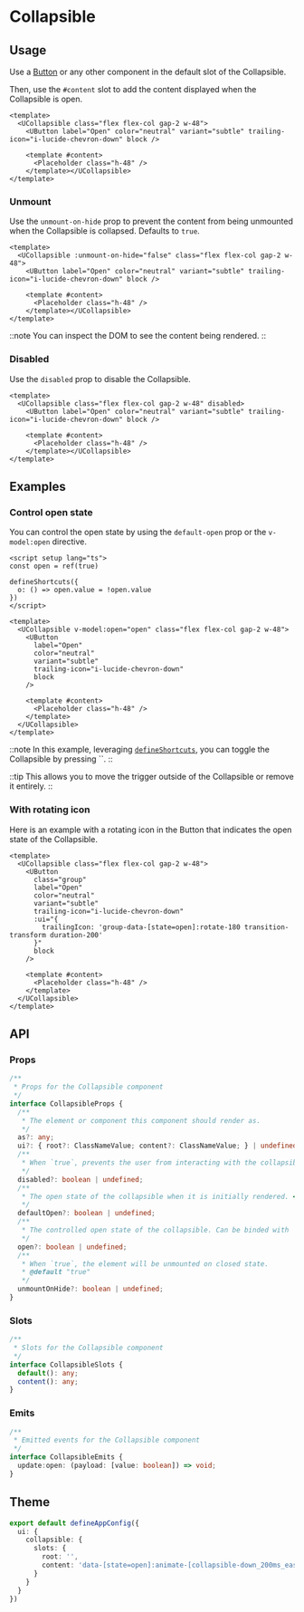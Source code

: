 # Collapsible

## Usage

Use a [Button](https://ui.nuxt.com/components/button) or any other component in the default slot of the Collapsible.

Then, use the `#content` slot to add the content displayed when the Collapsible is open.

```vue
<template>
  <UCollapsible class="flex flex-col gap-2 w-48">
    <UButton label="Open" color="neutral" variant="subtle" trailing-icon="i-lucide-chevron-down" block />
  
    <template #content>
      <Placeholder class="h-48" />
    </template></UCollapsible>
</template>
```

### Unmount

Use the `unmount-on-hide` prop to prevent the content from being unmounted when the Collapsible is collapsed. Defaults to `true`.

```vue
<template>
  <UCollapsible :unmount-on-hide="false" class="flex flex-col gap-2 w-48">
    <UButton label="Open" color="neutral" variant="subtle" trailing-icon="i-lucide-chevron-down" block />
  
    <template #content>
      <Placeholder class="h-48" />
    </template></UCollapsible>
</template>
```

::note
You can inspect the DOM to see the content being rendered.
::

### Disabled

Use the `disabled` prop to disable the Collapsible.

```vue
<template>
  <UCollapsible class="flex flex-col gap-2 w-48" disabled>
    <UButton label="Open" color="neutral" variant="subtle" trailing-icon="i-lucide-chevron-down" block />
  
    <template #content>
      <Placeholder class="h-48" />
    </template></UCollapsible>
</template>
```

## Examples

### Control open state

You can control the open state by using the `default-open` prop or the `v-model:open` directive.

```vue [CollapsibleOpenExample.vue]
<script setup lang="ts">
const open = ref(true)

defineShortcuts({
  o: () => open.value = !open.value
})
</script>

<template>
  <UCollapsible v-model:open="open" class="flex flex-col gap-2 w-48">
    <UButton
      label="Open"
      color="neutral"
      variant="subtle"
      trailing-icon="i-lucide-chevron-down"
      block
    />

    <template #content>
      <Placeholder class="h-48" />
    </template>
  </UCollapsible>
</template>
```

::note
In this example, leveraging [`defineShortcuts`](https://ui.nuxt.com/composables/define-shortcuts), you can toggle the Collapsible by pressing ``.
::

::tip
This allows you to move the trigger outside of the Collapsible or remove it entirely.
::

### With rotating icon

Here is an example with a rotating icon in the Button that indicates the open state of the Collapsible.

```vue [CollapsibleIconExample.vue]
<template>
  <UCollapsible class="flex flex-col gap-2 w-48">
    <UButton
      class="group"
      label="Open"
      color="neutral"
      variant="subtle"
      trailing-icon="i-lucide-chevron-down"
      :ui="{
        trailingIcon: 'group-data-[state=open]:rotate-180 transition-transform duration-200'
      }"
      block
    />

    <template #content>
      <Placeholder class="h-48" />
    </template>
  </UCollapsible>
</template>
```

## API

### Props

```ts
/**
 * Props for the Collapsible component
 */
interface CollapsibleProps {
  /**
   * The element or component this component should render as.
   */
  as?: any;
  ui?: { root?: ClassNameValue; content?: ClassNameValue; } | undefined;
  /**
   * When `true`, prevents the user from interacting with the collapsible.
   */
  disabled?: boolean | undefined;
  /**
   * The open state of the collapsible when it is initially rendered. <br> Use when you do not need to control its open state.
   */
  defaultOpen?: boolean | undefined;
  /**
   * The controlled open state of the collapsible. Can be binded with `v-model`.
   */
  open?: boolean | undefined;
  /**
   * When `true`, the element will be unmounted on closed state.
   * @default "true"
   */
  unmountOnHide?: boolean | undefined;
}
```

### Slots

```ts
/**
 * Slots for the Collapsible component
 */
interface CollapsibleSlots {
  default(): any;
  content(): any;
}
```

### Emits

```ts
/**
 * Emitted events for the Collapsible component
 */
interface CollapsibleEmits {
  update:open: (payload: [value: boolean]) => void;
}
```

## Theme

```ts [app.config.ts]
export default defineAppConfig({
  ui: {
    collapsible: {
      slots: {
        root: '',
        content: 'data-[state=open]:animate-[collapsible-down_200ms_ease-out] data-[state=closed]:animate-[collapsible-up_200ms_ease-out] overflow-hidden'
      }
    }
  }
})
```

